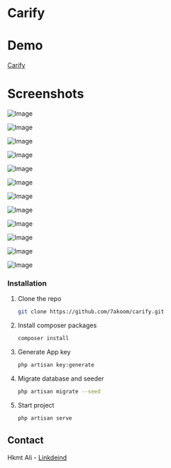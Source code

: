 # Carify


# Demo
[Carify]()


# Screenshots

![Image](https://github.com/user-attachments/assets/c7a5a627-cad5-4200-a860-6de5134f5f76)

![Image](https://github.com/user-attachments/assets/938ca558-1b16-42c4-9efd-4d15459991cc)

![Image](https://github.com/user-attachments/assets/c835b8bf-d0cf-4e1e-baa8-bdb2c62b3afc)

![Image](https://github.com/user-attachments/assets/d6864586-54b8-4a82-976b-eabf92f5e46c)

![Image](https://github.com/user-attachments/assets/5d862be1-0a19-4fca-8620-a95036e77314)

![Image](https://github.com/user-attachments/assets/09a6d058-ef8e-43ed-b5c8-fe927988c67a)

![Image](https://github.com/user-attachments/assets/225990a2-dda0-4abe-9546-60248193850d)

![Image](https://github.com/user-attachments/assets/dc27a73e-6ee8-4a16-9389-eec8e42d94b8)

![Image](https://github.com/user-attachments/assets/57d65193-357c-465e-8caa-7aa20b795beb)

![Image](https://github.com/user-attachments/assets/0bd0cc9f-a29e-4138-b6b6-612462e4dcca)

![Image](https://github.com/user-attachments/assets/e4cd163f-fa68-446b-9a1d-d24600b6b106)

![Image](https://github.com/user-attachments/assets/f142c582-3bce-4d4c-ae14-355e402d0e9f)


### Installation

1. Clone the repo
   ```sh
   git clone https://github.com/7akoom/carify.git
   ```
2. Install composer packages
   ```sh
   composer install
   ```
3. Generate App key
    ```sh
   php artisan key:generate
   ```

3. Migrate database and seeder
    ```sh
   php artisan migrate --seed
   ```

3. Start project
    ```sh
   php artisan serve
   ```
## Contact

Hkmt Ali - [Linkdeind](www.linkedin.com/in/hkmt-ali)
